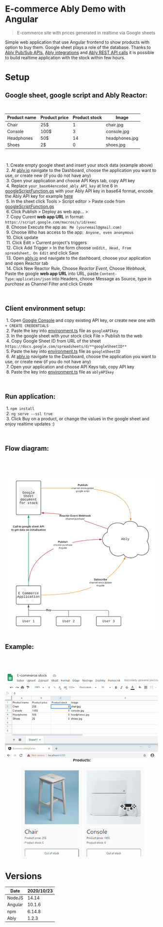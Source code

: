 # E-commerce Ably Demo with Angular

> E-commerce site with prices generated in realtime via Google sheets  

Simple web application that use Angular frontend to show products with option to buy them. Google sheet plays a role of the database. Thanks to [Ably Pub/Sub APIs](https://www.ably.io/pub-sub-messaging), [Ably integrations](https://www.ably.io/integrations) and [Ably REST API calls](https://www.ably.io/documentation/rest) it is possible to build realtime application with the stock within few hours.

# Setup

## Google sheet, google script and Ably Reactor:

&nbsp;  

| Product name | Product price | Product stock | Image |
|-|-|-|-|
| Chair | 25$ | 1 | chair.jpg |
| Console | 100$ | 3 | console.jpg |
| Headphones | 50$ | 14 | headphones.jpg |
| Shoes | 2$ | 0 | shoes.jpg |


&nbsp;  

&nbsp;1. Create empty google sheet and insert your stock data (example above)  
&nbsp;2. At [ably.io](https://www.ably.io/) navigate to the Dashboard, choose the application you want to use, or create new (if you do not have any)  
&nbsp;3. Open your application and choose API Keys tab, copy API key  
&nbsp;4. Replace `your_base64encoded_ably_API_key` at line 6 in [googleScriptFunction.gs](/src/assets/googleScriptFunction.gs) with your Ably API key in base64 format, encode the Ably API key for example [here](https://www.base64encode.org/)  
&nbsp;5. In the sheet click Tools > Script editor > Paste code from [googleScriptFunction.gs](/src/assets/googleScriptFunction.gs)  
&nbsp;6. Click Publish > Deploy as web app... >  
&nbsp;7. Copy Curent **web app URL** in format:&nbsp; `https://script.google.com/macros/s/id/exec`  
&nbsp;8. Choose Execute the app as:&nbsp; `Me (youremail@gmail.com)`   
&nbsp;9. Choose Who has access to the app:&nbsp; `Anyone, even anonymous`  
&nbsp;10. Click update  
&nbsp;11. Click Edit > Current project's triggers  
&nbsp;12. Click Add Trigger > In the form choose&nbsp;`onEdit, Head, From spreadsheet, On Edit` and click Save  
&nbsp;13. Open [ably.io](https://www.ably.io/) and navigate to the dashboard, choose your application and open Reactor tab  
&nbsp;14. Click New Reactor Rule, Choose *Reactor Event*, Choose *Webhook*, Paste the google **web app URL** into URL, paste `Content-Type:application/json` into Headers, choose Message as Source, type in *purchase* as Channel Filter and click Create  

&nbsp;  

## Client environment setup:

&nbsp;1. Open [Google Console](https://console.developers.google.com/apis/credentials) and copy existing API key, or create new one with `+ CREATE CREDENTIALS`  
&nbsp;2. Paste the key into [environment.ts](/src/environments/environment.ts) file as `googleAPIkey`  
&nbsp;3. In the google sheet with your stock click File > Publish to the web  
&nbsp;4. Copy Google Sheet ID from URL of the sheet `https://docs.google.com/spreadsheets/d/**googleSheetID**`  
&nbsp;5. Paste the key into [environment.ts](/src/environments/environment.ts) file as `googleSheetID`  
&nbsp;6. At [ably.io](https://www.ably.io/) navigate to the Dashboard, choose the application you want to use, or create new (if you do not have any)  
&nbsp;7. Open your application and choose API Keys tab, copy API key  
&nbsp;8. Paste the key into [environment.ts](/src/environments/environment.ts) file as `ablyAPIkey`  

&nbsp;  

## Run application:


&nbsp;1. `npm install`  
&nbsp;2. `ng serve --ssl true`  
&nbsp;3. Click Buy on a product, or change the values in the google sheet and enjoy realtime updates :)  

&nbsp;  

## Flow diagram:
&nbsp;  
# ![Flow diagramo](/src/assets/flowdiagram.png "Flow diagram")

## Example:
&nbsp;  
# ![Flow diagramo](/src/assets/example.gif "Example")

# Versions

| Date | 2020/10/23 |
| ------ | ------ |
| NodeJS | 14.14 |
| Angular | 10.1.6 |
| npm | 6.14.8 |
| Ably | 1.2.3 |

